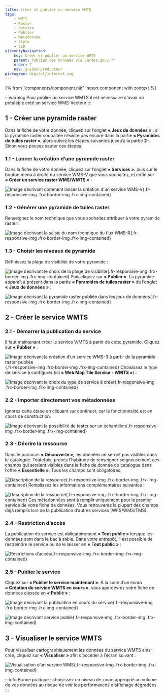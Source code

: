 ```yaml
---
title: Créer et publier un service WMTS
tags:
    - WMTS
    - Raster
    - Service
    - Publier
    - Métadonnée
    - Style
    - SLD
eleventyNavigation:
    key: Créer et publier un service WMTS
    parent: Publier des données via Cartes.gouv.fr
    order: 7
    nav: guides-producteur
pictogram: digital/internet.svg
---
```


{% from "components/component.njk" import component with context %}

:::warning
Pour publier un service WMTS il est nécessaire d'avoir au préalable créé un service WMS-Vecteur
:::

## 1 - Créer une pyramide raster

Dans la fiche de votre donnée, cliquez sur l’onglet **« Jeux de données »** : si la pyramide raster souhaitée n’existe pas encore dans la partie **« Pyramides de tuiles raster »**, alors suivez les étapes suivantes jusqu’à la partie **2-**. Sinon vous pouvez sauter ces étapes.

### 1.1 - Lancer la création d’une pyramide raster

Dans la fiche de votre donnée, cliquez sur l’onglet **« Services »**. puis sur le bouton menu à droite du service WMS-V que vous souhaitez, et enfin sur **« Créer un service raster WMS/WMTS »** :

![Image décrivant comment lancer la création d'un service WMS-V](/img/guides-producteur/publier-des-donnees-via-cartes-gouv/wmts/01_creer-service-raster.png){.fr-responsive-img .frx-border-img .frx-img-contained}

### 1.2 - Générer une pyramide de tuiles raster

Renseignez le nom technique que vous souhaitez attribuer à votre pyramide raster :

![Image décrivant la saisie du nom technique du flux WMS-R](/img/guides-producteur/publier-des-donnees-via-cartes-gouv/wmts/02_nom-pyramide-raster.png){.fr-responsive-img .frx-border-img .frx-img-contained}

### 1.3 - Choisir les niveaux de pyramide

Définissez la plage de visibilité de votre pyramide :

![Image décrivant le choix de la plage de visibilité](/img/guides-producteur/publier-des-donnees-via-cartes-gouv/wmts/03_plage-de-visibilite-pyramide-raster.png){.fr-responsive-img .frx-border-img .frx-img-contained}
Puis cliquez sur **« Publier »**. La pyramide apparaît à présent dans la partie **« Pyramides de tuiles raster »** de l’onglet **« Jeux de données »** :

![Image décrivant la pyramide raster publiée dans les jeux de données](/img/guides-producteur/publier-des-donnees-via-cartes-gouv/wmts/04_pyramide-publiee.png){.fr-responsive-img .frx-border-img .frx-img-contained}

## 2 - Créer le service WMTS

### 2.1 - Démarrer la publication du service

Il faut maintenant créer le service WMTS à partir de cette pyramide. Cliquez sur **« Publier »** :

![Image décrivant la création d’un service WMS-R à partir de la pyramide raster publiée](/img/guides-producteur/publier-des-donnees-via-cartes-gouv/wmts/05_publier-wmts.png){.fr-responsive-img .frx-border-img .frx-img-contained}
Choisissez le type de service à configurer (ici **« Web Map Tile Service - WMTS »**) :

![Image décrivant le choix du type de service à créer](/img/guides-producteur/publier-des-donnees-via-cartes-gouv/wmts/06_type-de-service.png){.fr-responsive-img .frx-border-img .frx-img-contained}

### 2.2 - Importer directement vos métadonnées

Ignorez cette étape en cliquant sur continuer, car la fonctionnalité est en cours de construction.

![Image décrivant la possibilité de tester sur un échantillon](/img/guides-producteur/publier-des-donnees-via-cartes-gouv/wmts/07_source-metadonnees-wmts.png){.fr-responsive-img .frx-border-img .frx-img-contained}

### 2.3 - Décrire la ressource

Dans le parcours **« Découverte »**, les données ne seront pas visibles dans le catalogue. Toutefois, prenez l’habitude de renseigner soigneusement ces champs qui seraient visibles dans la fiche de donnée du catalogue dans l’offre **« Essentielle »**. Tous les champs sont obligatoires.

![Description de la ressource](/img/guides-producteur/publier-des-donnees-via-cartes-gouv/wmts/08_description-wmts.png){.fr-responsive-img .frx-border-img .frx-img-contained}
Remplissez les informations complémentaires suivantes :

![Description de la ressource](/img/guides-producteur/publier-des-donnees-via-cartes-gouv/wmts/09_info-complementaires-metadonnees-wmts.png){.fr-responsive-img .frx-border-img .frx-img-contained}
Ces métadonnées sont à remplir uniquement pour le premier service de votre fiche de données. Vous retrouverez la plupart des champs déjà remplis lors de la publication d’autres services (WFS/WMS/TMS).

### 2.4 - Restriction d’accès

La publication du service est obligatoirement **« Tout public »** lorsque les données sont dans le bac à sable. Dans votre entrepôt, il est possible de restreindre le service ou de le laisser en **« Tout public »** :

![Restrictions d’accès](/img/guides-producteur/publier-des-donnees-via-cartes-gouv/wmts/10_restrictions-wmts.png){.fr-responsive-img .frx-border-img .frx-img-contained}

### 2.5 - Publier le service

Cliquez sur **« Publier le service maintenant »**. À la suite d’un écran **« Création du service WMTS en cours »**, vous apercevrez votre fiche de données classée en **« Publié »** :

![Image décrivant la publication en cours du service](/img/guides-producteur/publier-des-donnees-via-cartes-gouv/wmts/11_chargement-wmts.png){.fr-responsive-img .frx-border-img .frx-img-contained}

![Image décrivant service publié](/img/guides-producteur/publier-des-donnees-via-cartes-gouv/wmts/12_service-wmts.png){.fr-responsive-img .frx-border-img .frx-img-contained}

## 3 - Visualiser le service WMTS

Pour visualiser cartographiquement les données du service WMTS ainsi créé, cliquez sur **« Visualiser »** afin d’accéder à l’écran suivant :

![Visualisation d’un service WMS](/img/guides-producteur/publier-des-donnees-via-cartes-gouv/wmts/13_visualisation-wmts.png){.fr-responsive-img .frx-border-img .frx-img-contained}

:::info
Bonne pratique : choisissez un niveau de zoom approprié au volume de vos données au risque de voir les performances d’affichage dégradées.
:::
